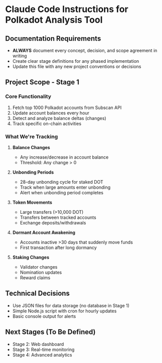 # Claude Code Instructions for Polkadot Analysis Tool

## Documentation Requirements
- **ALWAYS** document every concept, decision, and scope agreement in writing
- Create clear stage definitions for any phased implementation
- Update this file with any new project conventions or decisions

## Project Scope - Stage 1

### Core Functionality
1. Fetch top 1000 Polkadot accounts from Subscan API
2. Update account balances every hour
3. Detect and analyze balance deltas (changes)
4. Track specific on-chain activities

### What We're Tracking
1. **Balance Changes**
   - Any increase/decrease in account balance
   - Threshold: Any change > 0

2. **Unbonding Periods**
   - 28-day unbonding cycle for staked DOT
   - Track when large amounts enter unbonding
   - Alert when unbonding period completes

3. **Token Movements**
   - Large transfers (>10,000 DOT)
   - Transfers between tracked accounts
   - Exchange deposits/withdrawals

4. **Dormant Account Awakening**
   - Accounts inactive >30 days that suddenly move funds
   - First transaction after long dormancy

5. **Staking Changes**
   - Validator changes
   - Nomination updates
   - Reward claims

## Technical Decisions
- Use JSON files for data storage (no database in Stage 1)
- Simple Node.js script with cron for hourly updates
- Basic console output for alerts

## Next Stages (To Be Defined)
- Stage 2: Web dashboard
- Stage 3: Real-time monitoring
- Stage 4: Advanced analytics